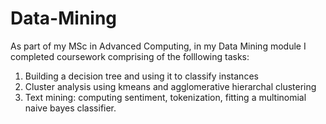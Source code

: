 # Data-Mining

As part of my MSc in Advanced Computing, in my Data Mining module I completed coursework comprising of the folllowing tasks:

1) Building a decision tree and using it to classify instances
2) Cluster analysis using kmeans and agglomerative hierarchal clustering
3) Text mining: computing sentiment, tokenization, fitting a multinomial naive bayes classifier.

